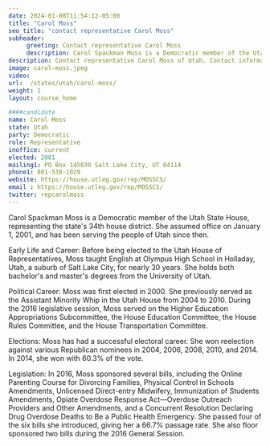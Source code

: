 ```yaml
---
date: 2024-01-08T11:54:12-05:00
title: "Carol Moss"
seo_title: "contact representative Carol Moss"
subheader:
     greeting: Contact representative Carol Moss
     description: Carol Spackman Moss is a Democratic member of the Utah State House, representing the state's 34th house district. She assumed office on January 1, 2001, and has been serving the people of Utah since then.
description: Contact representative Carol Moss of Utah. Contact information for Carol Moss includes email address, phone number, and mailing address.
image: carol-moss.jpeg
video:
url:  /states/utah/carol-moss/
weight: 1
layout: course_home

####candidate
name: Carol Moss
state: Utah
party: Democratic
role: Representative
inoffice: current
elected: 2001
mailing1: PO Box 145030 Salt Lake City, UT 84114
phone1: 801-538-1029
website: https://house.utleg.gov/rep/MOSSCS/
email : https://house.utleg.gov/rep/MOSSCS/
twitter: repcarolmoss
---
```


Carol Spackman Moss is a Democratic member of the Utah State House, representing the state's 34th house district. She assumed office on January 1, 2001, and has been serving the people of Utah since then.

Early Life and Career:
Before being elected to the Utah House of Representatives, Moss taught English at Olympus High School in Holladay, Utah, a suburb of Salt Lake City, for nearly 30 years. She holds both bachelor's and master's degrees from the University of Utah.

Political Career:
Moss was first elected in 2000. She previously served as the Assistant Minority Whip in the Utah House from 2004 to 2010. During the 2016 legislative session, Moss served on the Higher Education Appropriations Subcommittee, the House Education Committee, the House Rules Committee, and the House Transportation Committee.

Elections:
Moss has had a successful electoral career. She won reelection against various Republican nominees in 2004, 2006, 2008, 2010, and 2014. In 2014, she won with 60.3% of the vote.

Legislation:
In 2016, Moss sponsored several bills, including the Online Parenting Course for Divorcing Families, Physical Control in Schools Amendments, Unlicensed Direct-entry Midwifery, Immunization of Students Amendments, Opiate Overdose Response Act—Overdose Outreach Providers and Other Amendments, and a Concurrent Resolution Declaring Drug Overdose Deaths to Be a Public Health Emergency. She passed four of the six bills she introduced, giving her a 66.7% passage rate. She also floor sponsored two bills during the 2016 General Session.

